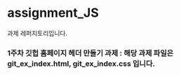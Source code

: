 # assignment_JS
과제 레퍼지토리입니다.

### 1주차 깃헙 홈페이지 헤더 만들기 과제 : 해당 과제 파일은 git_ex_index.html, git_ex_index.css 입니다.
